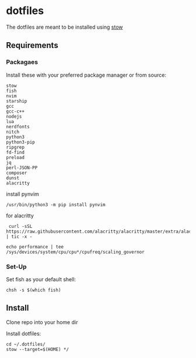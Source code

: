 # dotfiles
The dotfiles are meant to be installed using [stow](https://www.gnu.org/software/stow/manual/stow.html#:~:text=The%20approach%20used%20by%20Stow,from%20clutter%20from%20other%20packages.)

## Requirements

### Packagaes
Install these with your preferred package manager or from source:
```
stow
fish
nvim
starship
gcc
gcc-c++
nodejs
lua
nerdfonts
nitch
python3
python3-pip
ripgrep
fd-find
preload
jq
perl-JSON-PP
composer
dunst
alacritty
```

install pynvim
```
/usr/bin/python3 -m pip install pynvim
```

for alacritty
```
 curl -sSL https://raw.githubusercontent.com/alacritty/alacritty/master/extra/alacritty.info | tic -x -
```

```
echo performance | tee /sys/devices/system/cpu/cpu*/cpufreq/scaling_governor
```

### Set-Up
Set fish as your default shell:
```
chsh -s $(which fish)
```

## Install

Clone repo into your home dir

Install dotfiles:
```
cd ~/.dotfiles/
stow --target=$(HOME) */
```


